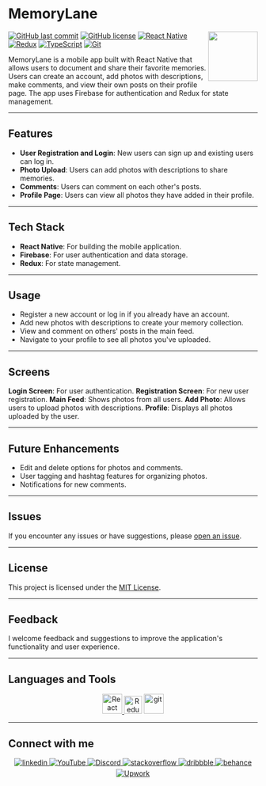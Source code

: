 # MemoryLane

<img align="right" src="https://media.giphy.com/media/du3J3cXyzhj75IOgvA/giphy.gif" width="100"/>

[![GitHub last commit](https://img.shields.io/github/last-commit/Alexandrbig1/Journey-Journal)](https://github.com/Alexandrbig1/Journey-Journal/commits/main)
[![GitHub license](https://img.shields.io/github/license/Alexandrbig1/Journey-Journal)](https://github.com/Alexandrbig1/Journey-Journal/blob/main/LICENSE)
[![React Native](https://img.shields.io/badge/React%20Native-0.72.3-61DAFB.svg)](https://reactnative.dev/)
[![Redux](https://img.shields.io/badge/Redux-8.1.3-6231AF.svg)](https://redux.js.org/)
[![TypeScript](https://img.shields.io/badge/TypeScript-5.6.3-007ACC.svg)](https://git-scm.com/)
[![Git](https://img.shields.io/badge/Git-2.35.1-F05032.svg)](https://git-scm.com/)

MemoryLane is a mobile app built with React Native that allows users to document and share their favorite memories. Users can create an account, add photos with descriptions, make comments, and view their own posts on their profile page. The app uses Firebase for authentication and Redux for state management.

---

## Features
- **User Registration and Login**: New users can sign up and existing users can log in.
- **Photo Upload**: Users can add photos with descriptions to share memories.
- **Comments**: Users can comment on each other's posts.
- **Profile Page**: Users can view all photos they have added in their profile.

---

## Tech Stack
- **React Native**: For building the mobile application.
- **Firebase**: For user authentication and data storage.
- **Redux**: For state management.

---

## Usage

* Register a new account or log in if you already have an account.
* Add new photos with descriptions to create your memory collection.
* View and comment on others' posts in the main feed.
* Navigate to your profile to see all photos you've uploaded.

---

## Screens

**Login Screen**: For user authentication.
**Registration Screen**: For new user registration.
**Main Feed**: Shows photos from all users.
**Add Photo**: Allows users to upload photos with descriptions.
**Profile**: Displays all photos uploaded by the user.

---

## Future Enhancements

- Edit and delete options for photos and comments.
- User tagging and hashtag features for organizing photos.
- Notifications for new comments.

---

## Issues

If you encounter any issues or have suggestions, please
[open an issue](https://github.com/Alexandrbig1/Journey-Journal/issues).

---

## License

This project is licensed under the [MIT License](LICENSE).

---

## Feedback

I welcome feedback and suggestions to improve the application's functionality and user experience.

---

## Languages and Tools

<div align="center">
<a href="https://reactnative.dev/" target="_blank" rel="noreferrer"><img src="https://reactnative.dev/img/header_logo.svg" alt="React Native" width="40" height="40"/>
</a>
<a href="https://redux.js.org/" target="_blank" rel="noreferrer"><img src="https://raw.githubusercontent.com/danielcranney/readme-generator/main/public/icons/skills/redux-colored.svg" width="36" height="36" alt="Redux" /></a>
<a href="https://git-scm.com/" target="_blank" rel="noreferrer">
<img src="https://www.vectorlogo.zone/logos/git-scm/git-scm-icon.svg" alt="git" width="40" height="40"/></a>
</div>

---

## Connect with me

<div align="center">
<a href="https://linkedin.com/in/alex-smagin29" target="_blank">
<img src=https://img.shields.io/badge/linkedin-%231E77B5.svg?&style=for-the-badge&logo=linkedin&logoColor=white alt=linkedin style="margin-bottom: 5px;" />
</a>
<a href="https://www.youtube.com/@AlexSmaginDev" target="_blank">
<img src="https://img.shields.io/badge/youtube-%23FF0000.svg?&style=for-the-badge&logo=youtube&logoColor=white" alt="YouTube" style="margin-bottom: 5px;" />
</a>
<a href="https://discord.gg/t6MGsCqdFX" target="_blank">
<img src="https://img.shields.io/badge/discord-%237289DA.svg?&style=for-the-badge&logo=discord&logoColor=white" alt="Discord" style="margin-bottom: 5px;" />
</a>
<a href="https://stackoverflow.com/users/22484161/alex-smagin" target="_blank">
<img src=https://img.shields.io/badge/stackoverflow-%23F28032.svg?&style=for-the-badge&logo=stackoverflow&logoColor=white alt=stackoverflow style="margin-bottom: 5px;" />
</a>
<a href="https://dribbble.com/Alexandrbig1" target="_blank">
<img src=https://img.shields.io/badge/dribbble-%23E45285.svg?&style=for-the-badge&logo=dribbble&logoColor=white alt=dribbble style="margin-bottom: 5px;" />
</a>
<a href="https://www.behance.net/a1126" target="_blank">
<img src=https://img.shields.io/badge/behance-%23191919.svg?&style=for-the-badge&logo=behance&logoColor=white alt=behance style="margin-bottom: 5px;" />
</a>
<a href="https://www.upwork.com/freelancers/~0117da9f9f588056d2" target="_blank">
<img src="https://img.shields.io/badge/upwork-%230077B5.svg?&style=for-the-badge&logo=upwork&logoColor=white&color=%23167B02" alt="Upwork" style="margin-bottom: 5px;" />
</a>
</div>
